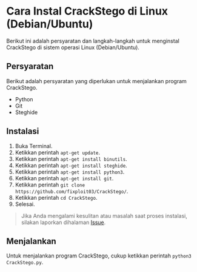 # Cara Instal CrackStego di Linux (Debian/Ubuntu)

Berikut ini adalah persyaratan dan langkah-langkah untuk menginstal CrackStego di sistem operasi Linux (Debian/Ubuntu).

## Persyaratan 

Berikut adalah persyaratan yang diperlukan untuk menjalankan program CrackStego.

- Python
- Git
- Steghide

## Instalasi  

1. Buka Terminal.
2. Ketikkan perintah `apt-get update`.
3. Ketikkan perintah `apt-get install binutils`.
4. Ketikkan perintah `apt-get install steghide`.
5. Ketikkan perintah `apt-get install python3`.
6. Ketikkan perintah `apt-get install git`.
7. Ketikkan perintah `git clone https://github.com/fixploit03/CrackStego/`.
8. Ketikkan perintah `cd CrackStego`.
9. Selesai.

> Jika Anda mengalami kesulitan atau masalah saat proses instalasi, silakan laporkan dihalaman [Issue](https://github.com/fixploit03/CrackStego/issues).

## Menjalankan

Untuk menjalankan program CrackStego, cukup ketikkan perintah `python3 CrackStego.py`.
